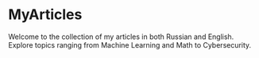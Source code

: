 # MyArticles
Welcome to the collection of my articles in both Russian and English. Explore topics ranging from Machine Learning and Math to Cybersecurity. 
